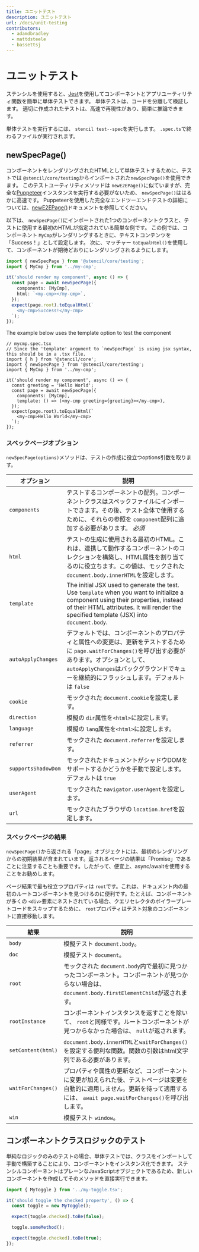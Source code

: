 ```yaml
---
title: ユニットテスト
description: ユニットテスト
url: /docs/unit-testing
contributors:
  - adamdbradley
  - mattdsteele
  - bassettsj
---
```


# ユニットテスト

ステンシルを使用すると、[Jest](https://jestjs.io/)を使用してコンポーネントとアプリユーティリティ関数を簡単に単体テストできます。 単体テストは、コードを分離して検証します。 適切に作成されたテストは、高速で再現性があり、簡単に推論できます。

単体テストを実行するには、 `stencil test--spec`を実行します。 `.spec.ts`で終わるファイルが実行されます。


## newSpecPage()

コンポーネントをレンダリングされたHTMLとして単体テストするために、テストでは `@stencil/core/testing`からインポートされた`newSpecPage()`を使用できます。 このテストユーティリティメソッドは `newE2EPage()`に似ていますが、完全な[Puppeteer](https://pptr.dev/)インスタンスを実行する必要がないため、 `newSpecPage()`ははるかに高速です。 Puppeteerを使用した完全なエンドツーエンドテストの詳細については、[newE2EPage()](/docs/end-to-end-testing)ドキュメントを参照してください。

以下は、 `newSpecPage()`にインポートされた1つのコンポーネントクラスと、テストに使用する最初のHTMLが指定されている簡単な例です。 この例では、コンポーネント `MyCmp`がレンダリングするときに、テキストコンテンツを「Success！」として設定します。 次に、マッチャー `toEqualHtml()`を使用して、コンポーネントが期待どおりにレンダリングされるようにします。


```typescript
import { newSpecPage } from '@stencil/core/testing';
import { MyCmp } from '../my-cmp';

it('should render my component', async () => {
  const page = await newSpecPage({
    components: [MyCmp],
    html: `<my-cmp></my-cmp>`,
  });
  expect(page.root).toEqualHtml(`
    <my-cmp>Success!</my-cmp>
  `);
});
```

The example below uses the template option to test the component
```tsx
// mycmp.spec.tsx
// Since the 'template' argument to `newSpecPage` is using jsx syntax, this should be in a .tsx file.
import { h } from '@stencil/core';
import { newSpecPage } from '@stencil/core/testing';
import { MyCmp } from '../my-cmp';

it('should render my component', async () => {
  const greeting = 'Hello World';
  const page = await newSpecPage({
    components: [MyCmp],
    template: () => (<my-cmp greeting={greeting}></my-cmp>),
  });
  expect(page.root).toEqualHtml(`
    <my-cmp>Hello World</my-cmp>
  `);
});

```

### スペックページオプション


`newSpecPage(options)`メソッドは、テストの作成に役立つoptions引数を取ります。


| オプション | 説明 |
|--------|-------------|
| `components` | テストするコンポーネントの配列。コンポーネントクラスはスペックファイルにインポートできます。その後、テスト全体で使用するために、それらの参照を `component`配列に追加する必要があります。 *必須*  |
| `html` | テストの生成に使用される最初のHTML。これは、連携して動作するコンポーネントのコレクションを構築し、HTML属性を割り当てるのに役立ちます。この値は、モックされた `document.body.innerHTML`を設定します。 |
| `template` | The initial JSX used to generate the test. Use `template` when you want to initialize a component using their properties, instead of their HTML attributes. It will render the specified template (JSX) into `document.body`. |
| `autoApplyChanges` | デフォルトでは、コンポーネントのプロパティと属性への変更は、更新をテストするために `page.waitForChanges()`を呼び出す必要があります。オプションとして、 `autoApplyChanges`はバックグラウンドでキューを継続的にフラッシュします。デフォルトは `false` |
| `cookie` | モックされた `document.cookie`を設定します。 |
| `direction` | 模擬の `dir`属性を`<html>`に設定します。 |
| `language` | 模擬の `lang`属性を`<html>`に設定します。 |
| `referrer` | モックされた `document.referrer`を設定します。 |
| `supportsShadowDom` | モックされたドキュメントがシャドウDOMをサポートするかどうかを手動で設定します。デフォルトは `true`  |
| `userAgent` | モックされた `navigator.userAgent`を設定します。 |
| `url` | モックされたブラウザの `location.href`を設定します。 |


### スペックページの結果

`newSpecPage()`から返される「page」オブジェクトには、最初のレンダリングからの初期結果が含まれています。返されるページの結果は「Promise」であることに注意することも重要です。したがって、便宜上、async/awaitを使用することをお勧めします。

ページ結果で最も役立つプロパティは `root`です。これは、ドキュメント内の最初のルートコンポーネントを見つけるのに便利です。たとえば、コンポーネントが多くの `<div>`要素にネストされている場合、クエリセレクタのボイラープレートコードをスキップするために、 `root`プロパティはテスト対象のコンポーネントに直接移動します。


| 結果 | 説明 |
|--------|-------------|
| `body` | 模擬テスト `document.body`。 |
| `doc` | 模擬テスト `document`。 |
| `root` | モックされた `document.body`内で最初に見つかったコンポーネント。コンポーネントが見つからない場合は、 `document.body.firstElementChild`が返されます。  |
| `rootInstance` | コンポーネントインスタンスを返すことを除いて、 `root`と同様です。ルートコンポーネントが見つからなかった場合は、 `null`が返されます。 |
| `setContent(html)` | `document.body.innerHTML`と` waitForChanges() `を設定する便利な関数。関数の引数はhtml文字列である必要があります。 |
| `waitForChanges()` | プロパティや属性の更新など、コンポーネントに変更が加えられた後、テストページは変更を自動的に適用しません。更新を待って適用するには、 `await page.waitForChanges()`を呼び出します。 |
| `win` | 模擬テスト `window`。 |


## コンポーネントクラスロジックのテスト

単純なロジックのみのテストの場合、単体テストでは、クラスをインポートして手動で構築することにより、コンポーネントをインスタンス化できます。 ステンシルコンポーネントはプレーンなJavaScriptオブジェクトであるため、新しいコンポーネントを作成してそのメソッドを直接実行できます。


```typescript
import { MyToggle } from '../my-toggle.tsx';

it('should toggle the checked property', () => {
  const toggle = new MyToggle();

  expect(toggle.checked).toBe(false);

  toggle.someMethod();

  expect(toggle.checked).toBe(true);
});
```
